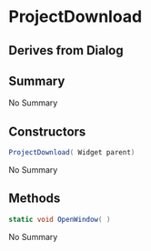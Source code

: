 # ProjectDownload

## Derives from Dialog

## Summary

No Summary
## Constructors

```c#
ProjectDownload( Widget parent) 
```
No Summary
## Methods

```c#
static void OpenWindow( ) 
```
No Summary
